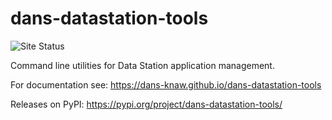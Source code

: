 dans-datastation-tools
======================
![Site Status](https://github.com/DANS-KNAW/dans-datastation-tools/actions/workflows/docs.yml/badge.svg)

Command line utilities for Data Station application management.

For documentation see: https://dans-knaw.github.io/dans-datastation-tools

Releases on PyPI: https://pypi.org/project/dans-datastation-tools/


